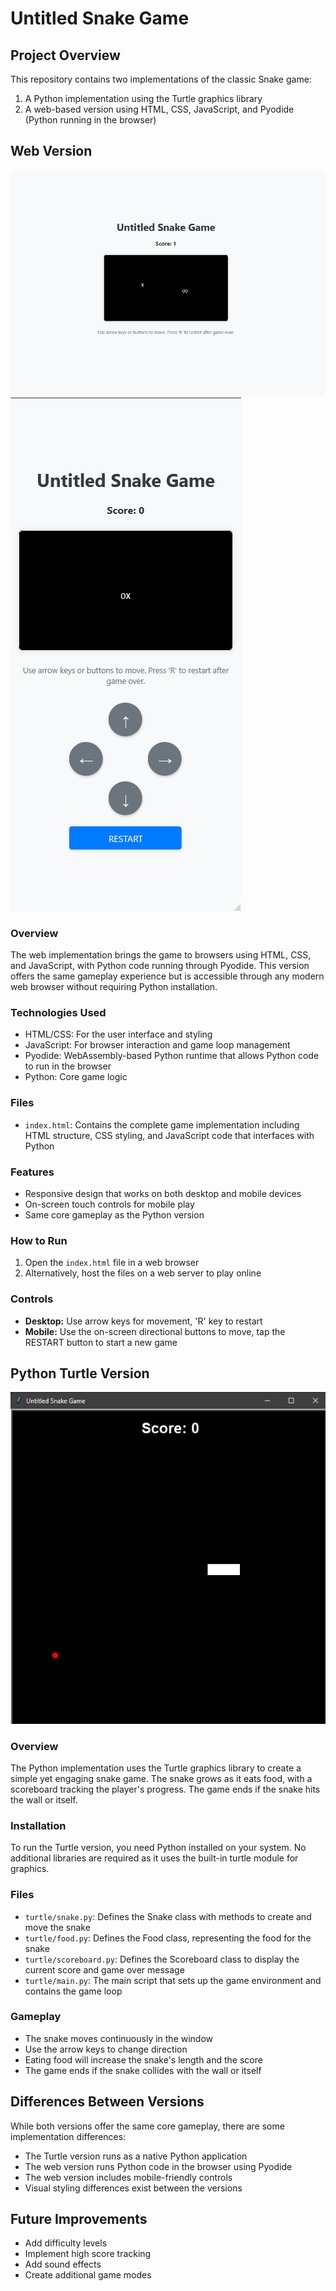 # Untitled Snake Game

## Project Overview
This repository contains two implementations of the classic Snake game:
1. A Python implementation using the Turtle graphics library
2. A web-based version using HTML, CSS, JavaScript, and Pyodide (Python running in the browser)

## Web Version
![desktop_web](image-2.png)
![mobile_web](image-1.png)

### Overview
The web implementation brings the game to browsers using HTML, CSS, and JavaScript, with Python code running through Pyodide. This version offers the same gameplay experience but is accessible through any modern web browser without requiring Python installation.

### Technologies Used
- HTML/CSS: For the user interface and styling
- JavaScript: For browser interaction and game loop management
- Pyodide: WebAssembly-based Python runtime that allows Python code to run in the browser
- Python: Core game logic

### Files
- `index.html`: Contains the complete game implementation including HTML structure, CSS styling, and JavaScript code that interfaces with Python

### Features
- Responsive design that works on both desktop and mobile devices
- On-screen touch controls for mobile play
- Same core gameplay as the Python version

### How to Run
1. Open the `index.html` file in a web browser
2. Alternatively, host the files on a web server to play online

### Controls
- **Desktop:** Use arrow keys for movement, 'R' key to restart
- **Mobile:** Use the on-screen directional buttons to move, tap the RESTART button to start a new game

## Python Turtle Version
![alt text](image-3.png)
### Overview
The Python implementation uses the Turtle graphics library to create a simple yet engaging snake game. The snake grows as it eats food, with a scoreboard tracking the player's progress. The game ends if the snake hits the wall or itself.

### Installation
To run the Turtle version, you need Python installed on your system. No additional libraries are required as it uses the built-in turtle module for graphics.

### Files
- `turtle/snake.py`: Defines the Snake class with methods to create and move the snake
- `turtle/food.py`: Defines the Food class, representing the food for the snake
- `turtle/scoreboard.py`: Defines the Scoreboard class to display the current score and game over message
- `turtle/main.py`: The main script that sets up the game environment and contains the game loop

### Gameplay
- The snake moves continuously in the window
- Use the arrow keys to change direction
- Eating food will increase the snake's length and the score
- The game ends if the snake collides with the wall or itself

## Differences Between Versions
While both versions offer the same core gameplay, there are some implementation differences:
- The Turtle version runs as a native Python application
- The web version runs Python code in the browser using Pyodide
- The web version includes mobile-friendly controls
- Visual styling differences exist between the versions

## Future Improvements
- Add difficulty levels
- Implement high score tracking
- Add sound effects
- Create additional game modes